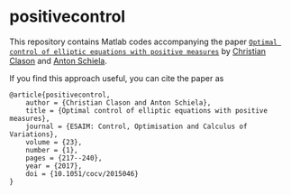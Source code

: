 # positivecontrol

This repository contains Matlab codes accompanying the paper [``Optimal control of elliptic equations with positive measures``](https://www.uni-due.de/~adf040p/preprints/PositiveControl.pdf) by [Christian Clason](http://udue.de/clason) and [Anton Schiela](http://num.math.uni-bayreuth.de/de/team/Schiela_Anton/). 

If you find this approach useful, you can cite the paper as

    @article{positivecontrol,
        author = {Christian Clason and Anton Schiela},
        title = {Optimal control of elliptic equations with positive measures},
        journal = {ESAIM: Control, Optimisation and Calculus of Variations},
        volume = {23},
        number = {1},
        pages = {217--240},
        year = {2017},
		doi = {10.1051/cocv/2015046}
    }
